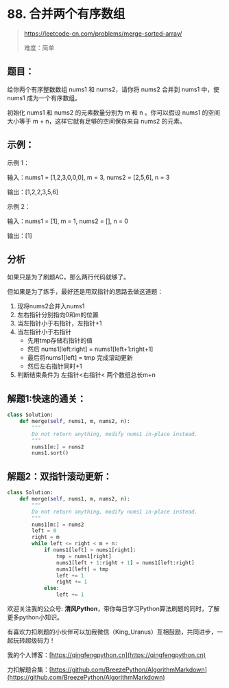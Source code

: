 # 88. 合并两个有序数组
> https://leetcode-cn.com/problems/merge-sorted-array/
> 
> 难度：简单

## 题目：

给你两个有序整数数组 nums1 和 nums2，请你将 nums2 合并到 nums1 中，使 nums1 成为一个有序数组。

初始化 nums1 和 nums2 的元素数量分别为 m 和 n 。你可以假设 nums1 的空间大小等于 m + n，这样它就有足够的空间保存来自 nums2 的元素。


## 示例：

示例 1：

输入：nums1 = [1,2,3,0,0,0], m = 3, nums2 = [2,5,6], n = 3

输出：[1,2,2,3,5,6]

示例 2：

输入：nums1 = [1], m = 1, nums2 = [], n = 0

输出：[1]



## 分析

如果只是为了刷题AC，那么两行代码就够了。

但如果是为了练手，最好还是用双指针的思路去做这道题：
1. 现将nums2合并入nums1
2. 左右指针分别指向0和m的位置
3. 当左指针小于右指针，左指针+1
4. 当左指针小于右指针
   - 先用tmp存储右指针的值 
   - 然后 nums1[left:right] = nums1[left+1:right+1]
   - 最后将nums1[left] = tmp 完成滚动更新
   - 然后左右指针同时+1
5. 判断结束条件为 左指针<右指针< 两个数组总长m+n

## 解题1:快速的通关：

```python
class Solution:
    def merge(self, nums1, m, nums2, n):
        """
        Do not return anything, modify nums1 in-place instead.
        """
        nums1[m:] = nums2
        nums1.sort()
```

## 解题2：双指针滚动更新：
```python
class Solution:
    def merge(self, nums1, m, nums2, n):
        """
        Do not return anything, modify nums1 in-place instead.
        """
        nums1[m:] = nums2
        left = 0
        right = m
        while left <= right < m + n:
            if nums1[left] > nums1[right]:
                tmp = nums1[right]
                nums1[left + 1:right + 1] = nums1[left:right]
                nums1[left] = tmp
                left += 1
                right += 1
            else:
                left += 1
```

欢迎关注我的公众号: **清风Python**，带你每日学习Python算法刷题的同时，了解更多python小知识。

有喜欢力扣刷题的小伙伴可以加我微信（King_Uranus）互相鼓励，共同进步，一起玩转超级码力！

我的个人博客：[https://qingfengpython.cn](https://qingfengpython.cn)

力扣解题合集：[https://github.com/BreezePython/AlgorithmMarkdown](https://github.com/BreezePython/AlgorithmMarkdown)
